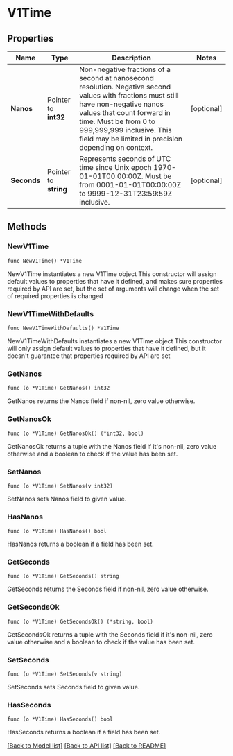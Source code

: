 # V1Time

## Properties

Name | Type | Description | Notes
------------ | ------------- | ------------- | -------------
**Nanos** | Pointer to **int32** | Non-negative fractions of a second at nanosecond resolution. Negative second values with fractions must still have non-negative nanos values that count forward in time. Must be from 0 to 999,999,999 inclusive. This field may be limited in precision depending on context. | [optional] 
**Seconds** | Pointer to **string** | Represents seconds of UTC time since Unix epoch 1970-01-01T00:00:00Z. Must be from 0001-01-01T00:00:00Z to 9999-12-31T23:59:59Z inclusive. | [optional] 

## Methods

### NewV1Time

`func NewV1Time() *V1Time`

NewV1Time instantiates a new V1Time object
This constructor will assign default values to properties that have it defined,
and makes sure properties required by API are set, but the set of arguments
will change when the set of required properties is changed

### NewV1TimeWithDefaults

`func NewV1TimeWithDefaults() *V1Time`

NewV1TimeWithDefaults instantiates a new V1Time object
This constructor will only assign default values to properties that have it defined,
but it doesn't guarantee that properties required by API are set

### GetNanos

`func (o *V1Time) GetNanos() int32`

GetNanos returns the Nanos field if non-nil, zero value otherwise.

### GetNanosOk

`func (o *V1Time) GetNanosOk() (*int32, bool)`

GetNanosOk returns a tuple with the Nanos field if it's non-nil, zero value otherwise
and a boolean to check if the value has been set.

### SetNanos

`func (o *V1Time) SetNanos(v int32)`

SetNanos sets Nanos field to given value.

### HasNanos

`func (o *V1Time) HasNanos() bool`

HasNanos returns a boolean if a field has been set.

### GetSeconds

`func (o *V1Time) GetSeconds() string`

GetSeconds returns the Seconds field if non-nil, zero value otherwise.

### GetSecondsOk

`func (o *V1Time) GetSecondsOk() (*string, bool)`

GetSecondsOk returns a tuple with the Seconds field if it's non-nil, zero value otherwise
and a boolean to check if the value has been set.

### SetSeconds

`func (o *V1Time) SetSeconds(v string)`

SetSeconds sets Seconds field to given value.

### HasSeconds

`func (o *V1Time) HasSeconds() bool`

HasSeconds returns a boolean if a field has been set.


[[Back to Model list]](../README.md#documentation-for-models) [[Back to API list]](../README.md#documentation-for-api-endpoints) [[Back to README]](../README.md)


